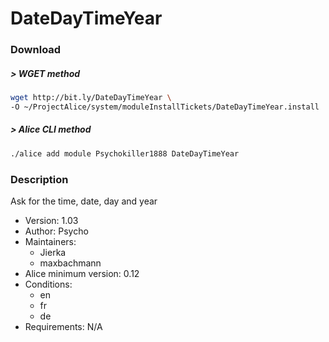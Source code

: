 # DateDayTimeYear

### Download

##### > WGET method
```bash
wget http://bit.ly/DateDayTimeYear \
-O ~/ProjectAlice/system/moduleInstallTickets/DateDayTimeYear.install
```

##### > Alice CLI method
```bash
./alice add module Psychokiller1888 DateDayTimeYear
```

### Description
Ask for the time, date, day and year

- Version: 1.03
- Author: Psycho
- Maintainers:
  - Jierka
  - maxbachmann
- Alice minimum version: 0.12
- Conditions:
  - en
  - fr
  - de
- Requirements: N/A
